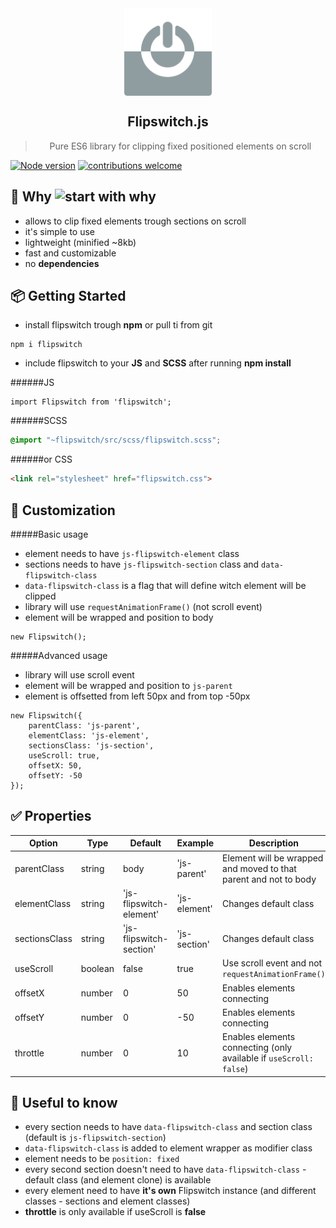 <div align="center">
  <img align="center" width="140" height="140" src="./logo.svg" />
  <h2>Flipswitch.js</h2>
  <blockquote>Pure ES6 library for clipping fixed positioned elements on scroll</blockquote>
</div>

[![Node version](https://img.shields.io/node/v/[NPM-MODULE-NAME].svg?style=flat)](http://nodejs.org/download/) [![contributions welcome](https://img.shields.io/badge/contributions-welcome-brightgreen.svg?style=flat)](https://github.com/bornfight/flipswitch/issues)

## 🔨️ Why ![start with why](https://img.shields.io/badge/start%20with-why%3F-brightgreen.svg?style=flat)

- allows to clip fixed elements trough sections on scroll
- it's simple to use
- lightweight (minified ~8kb)
- fast and customizable
- no __dependencies__

## 📦 Getting Started

- install flipswitch trough __npm__ or pull ti from git

```
npm i flipswitch
```

- include flipswitch to your __JS__ and __SCSS__ after running __npm install__

######JS
``` JS
import Flipswitch from 'flipswitch';
```

######SCSS
``` SCSS
@import "~flipswitch/src/scss/flipswitch.scss";
```
######or CSS  
``` HTML
<link rel="stylesheet" href="flipswitch.css">
```

## 💎 Customization

#####Basic usage
- element needs to have ```js-flipswitch-element``` class
- sections needs to have ```js-flipswitch-section``` class and ```data-flipswitch-class```
- ```data-flipswitch-class``` is a flag that will define witch element will be clipped
- library will use ```requestAnimationFrame()``` (not scroll event)
- element will be wrapped and position to body

```JS
new Flipswitch();
```

#####Advanced usage
- library will use scroll event
- element will be wrapped and position to ```js-parent```
- element is offsetted from left 50px and from top -50px

```JS
new Flipswitch({
    parentClass: 'js-parent',
	elementClass: 'js-element',
	sectionsClass: 'js-section',
	useScroll: true,
	offsetX: 50,
	offsetY: -50
});
```

## ✅ Properties

Option | Type | Default | Example | Description
------ | ---- | ------- | ------- | -----------
parentClass | string | body | 'js-parent' | Element will be wrapped and moved to that parent and not to body 
elementClass | string | 'js-flipswitch-element' | 'js-element' | Changes default class
sectionsClass | string | 'js-flipswitch-section' | 'js-section' | Changes default class 
useScroll | boolean | false | true | Use scroll event and not ```requestAnimationFrame()```
offsetX | number | 0 | 50 | Enables elements connecting 
offsetY | number | 0 | -50 | Enables elements connecting 
throttle | number | 0 | 10 | Enables elements connecting (only available if ```useScroll: false```)

## 🚀 Useful to know

- every section needs to have ```data-flipswitch-class``` and section class (default is ```js-flipswitch-section```)
- ```data-flipswitch-class``` is added to element wrapper as modifier class
- element needs to be ```position: fixed ```
- every second section doesn't need to have ```data-flipswitch-class``` - default class (and element clone) is available
- every element need to have __it's own__ Flipswitch instance (and different classes - sections and element classes)
- __throttle__ is only available if useScroll is __false__

